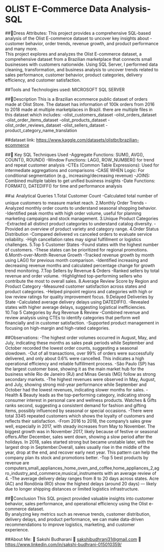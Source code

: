 # OLIST E-Commerce Data Analysis-SQL

##👗Dress Attributes: This project provides a comprehensive SQL-based analysis of the Olist E-commerce dataset to uncover key insights about - customer behavior, order trends, revenue growth, and product performance and many more.  
This project explores and analyzes the Olist E-commerce dataset, a comprehensive dataset from a Brazilian marketplace that connects small businesses with customers nationwide.
Using SQL Server, I performed data cleaning, transformation, and business analysis to uncover trends related to sales performance, customer behavior, product categories, delivery efficiency, and customer satisfaction.

##Tools and Technologies used:
MICROSOFT SQL SERVER

##📂Description 
This is a Brazilian ecommerce public dataset of orders made at Olist Store. The dataset has information of 100k orders from 2016 to 2018 made at multiple marketplaces in Brazil.
there are multiple files in this dataset which includes:
-olist_customers_dataset
-olist_orders_dataset
-olist_order_items_dataset
-olist_products_dataset
-olist_order_reviews_dataset
-olist_sellers_dataset
-product_category_name_translation

##dataset link: https://www.kaggle.com/datasets/olistbr/brazilian-ecommerce

##🧮 Key SQL Techniques Used
-Aggregate Functions: SUM(), AVG(), COUNT(), ROUND()
-Window Functions: LAG(), ROW_NUMBER() for trend and repeat customer analysis
-CTEs (Common Table Expressions): Used for intermediate aggregations and comparisons
-CASE WHEN Logic: For conditional segmentation (e.g., increasing/decreasing revenue)
-JOINS: Combined multiple tables to get unified business insights
-Date Functions: FORMAT(), DATEDIFF() for time and performance analysis

##📊 Analytical Queries 
   1.Total Customer Count
     -Calculated total number of unique customers to measure market reach.
   2.Monthly Order Trends
     -Analyzed monthly order counts to understand seasonal shopping behavior.
     -Identified peak months with high order volume, useful for planning marketing campaigns and stock management.
   3.Unique Product Categories
     -Extracted all distinct product categories to understand catalog diversity.
     -Provided an overview of product variety and category range.
   4.Order Status Distribution
     -Compared delivered vs canceled orders to evaluate service reliability.
     -High cancellation rates may signal fulfillment or logistics challenges.
   5.Top 5 Customer States
     -Found states with the highest number of customers.
     -These states can be prioritized for regional promotions.
    6.Month-over-Month Revenue Growth
     -Tracked revenue growth by month using LAG() for previous month comparison.
     -Identified increasing and decreasing revenue months and calculated percentage change for growth trend monitoring.
     7.Top Sellers by Revenue & Orders
      -Ranked sellers by total revenue and order volume.
      -Highlighted top-performing sellers who contribute the most to overall sales.
     8.Average Review Score by Region and Product Category
      -Measured customer satisfaction across states and product categories.
      -Helped pinpoint regions and categories with high or low review ratings for quality improvement focus.
     9.Delayed Deliveries by State
      -Calculated average delivery delays using DATEDIFF().
      -Revealed states with higher average delays, suggesting logistical inefficiencies.
     10.Top 5 Categories by Avg Revenue & Review
      -Combined revenue and review analysis using CTEs to identify categories that perform well financially and in customer satisfaction.
      -Supported product management in focusing on high-margin and high-rated categories.

##Observations:
-The highest order volumes occurred in August, May, and July, indicating these months as sales peak periods while September and October recorded the lowest order    counts, suggesting a seasonal slowdown.
-Out of all transactions, over 99% of orders were successfully delivered, and only about 0.6% were cancelled. This indicates a high operational efficiency and      reliable fulfillment process.
-São Paulo (SP) has the largest customer base, showing it as the main market hub for the business while Rio de Janeiro (RJ) and Minas Gerais (MG) follow as strong secondary markets.
-The highest revenues were observed in May, August, and July, showing strong mid-year performance while September and October had the lowest revenues, indicating slower months for sales.
-Health & Beauty leads as the top-performing category, indicating strong consumer interest in personal care and wellness products.
 Watches & Gifts ranks second, suggesting a consistent demand for fashion and gifting items, possibly influenced by seasonal or special occasions.
-There were total 3345 repeated customers which shows the loyalty of customers and reflects their satisfaction.
-From 2016 to 2018, the company’s sales grew well, especially in 2017, with steady increases from May to November. The biggest growth was in November 2017, likely because of festive or seasonal offers.After December, sales went down, showing a slow period after the holidays. In 2018, sales started strong but became unstable later, with the largest drop in September.Overall, sales usually rise in the middle of the year, drop at the end, and recover early next year. This pattern can help the company plan its stock and promotions better.
-Top 5 best products by revenue are computers,small_appliances_home_oven_and_coffee,home_appliances_2,agro_industry_and_commerce,musical_instruments with an average review of 4.
-The average delivery delay ranges from 8 to 20 days across states. Acre (AC) and Rondônia (RO) show the highest delays (around 20 days) — likely due to longer shipping distances or limited logistics infrastructure.

##🏁Conclusion
This SQL project provided valuable insights into customer behavior, sales performance, and operational efficiency using the Olist e-commerce dataset.  
By analyzing key metrics such as revenue trends, customer distribution, delivery delays, and product performance, we can make data-driven recommendations to improve logistics, marketing, and customer experience.

##About Me:
👤 Sakshi Budharani 
📧 sakshibudhrani31@gmail.com 
🔗 https://www.linkedin.com/in/sakshi-budhrani-015010359/  







